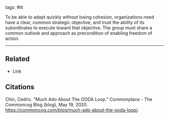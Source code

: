 tags: #lit

To be able to adapt quickly without losing cohesion, organizations need have a clear, common strategic objective, and trust the ability of its subordinates to execute toward that objective. The group must share a common outlook and approach as precondition of enabling freedom of action. 

---
## Related
- Link

## Citations
Chin, Cedric. “Much Ado About The OODA Loop.” Commonplace - The Commoncog Blog (blog), May 19, 2020. https://commoncog.com/blog/much-ado-about-the-ooda-loop/.